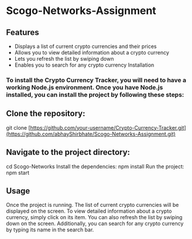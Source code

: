 # Scogo-Networks-Assignment

## Features
* Displays a list of current crypto currencies and their prices
* Allows you to view detailed information about a crypto currency
* Lets you refresh the list by swiping down
* Enables you to search for any crypto currency Installation

### To install the Crypto Currency Tracker, you will need to have a working Node.js environment. Once you have Node.js installed, you can install the project by following these steps:

## Clone the repository:
git clone [https://github.com/your-username/Crypto-Currency-Tracker.git](https://github.com/abhayShirbhate/Scogo-Networks-Assignment.git)
## Navigate to the project directory:
cd Scogo-Networks
Install the dependencies:
npm install
Run the project:
npm start

## Usage
Once the project is running. The list of current crypto currencies will be displayed on the screen. To view detailed information about a crypto currency, simply click on its item. You can also refresh the list by swiping down on the screen. Additionally, you can search for any crypto currency by typing its name in the search bar.

